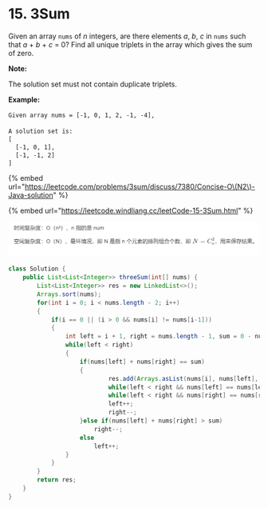 # 15. 3Sum



Given an array `nums` of _n_ integers, are there elements _a_, _b_, _c_ in `nums` such that _a_ + _b_ + _c_ = 0? Find all unique triplets in the array which gives the sum of zero.

**Note:**

The solution set must not contain duplicate triplets.

**Example:**

```text
Given array nums = [-1, 0, 1, 2, -1, -4],

A solution set is:
[
  [-1, 0, 1],
  [-1, -1, 2]
]
```

{% embed url="https://leetcode.com/problems/3sum/discuss/7380/Concise-O\(N2\)-Java-solution" %}

{% embed url="https://leetcode.windliang.cc/leetCode-15-3Sum.html" %}

![](../.gitbook/assets/image%20%281%29.png)

```java
class Solution {
    public List<List<Integer>> threeSum(int[] nums) {
        List<List<Integer>> res = new LinkedList<>();
        Arrays.sort(nums);
        for(int i = 0; i < nums.length - 2; i++)
        {
            if(i == 0 || (i > 0 && nums[i] != nums[i-1]))
            {
                int left = i + 1, right = nums.length - 1, sum = 0 - nums[i];
                while(left < right)
                {
                    if(nums[left] + nums[right] == sum)
                    {
                            res.add(Arrays.asList(nums[i], nums[left], nums[right]));
                            while(left < right && nums[left] == nums[left + 1])left++;
                            while(left < right && nums[right] == nums[right - 1])right--;
                            left++;
                            right--;
                    }else if(nums[left] + nums[right] > sum)
                        right--;
                    else
                        left++;
                }
            }
        }
        return res;
    }
}
```

